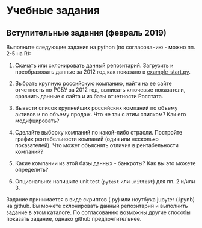 # Учебные задания 

## Вступительные задания (февраль 2019)

Выполните следующие задания на python (по согласованию - можно пп. 2-5 на R):

1. Скачать или склонировать данный репозитарий. Загрузить и преобразовать данные 
   за 2012 год как показано в [example_start.py](example_start.py).

2. Выбрать крупную российскую компанию, найти на ее сайте отчетность по РСБУ за 2012 год,
   выписать ключевые показатели, сравнить данные с сайта и из базы отчетности Росстата.  

3. Вывести список крупнейших российских компаний по объему активов и по 
   объему продаж. Что не так с этим списком? Как его модифцировать?

4. Сделайте выборку компаний по какой-либо отрасли. Постройте график
   рентабельности компаний (один или несколько показателей). Что может объяснять 
   отличия в рентабельности компаний? 

5. Какие компании из этой базы данных - банкроты? Как вы это можете определить?
      
6. Опционально: напишите unit test (`pytest` или `unittest`) для пп. 2 и/или 3.

Задание принимается в виде скриптов (.py) или ноутбука jupyter (.ipynb) на github. 
Вы можете склонировать данный репозитарий и выполнить задание в этом каталоге. 
По согласованию возможны другие способы показать задание, однако github предпочтительнее. 
